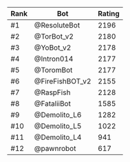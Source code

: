Rank|Bot|Rating
---|---|---
#1|@ResoluteBot|2196
#2|@TorBot_v2|2180
#3|@YoBot_v2|2178
#4|@Intron014|2177
#5|@ToromBot|2177
#6|@FireFishBOT_v2|2155
#7|@RaspFish|2128
#8|@FataliiBot|1585
#9|@Demolito_L6|1282
#10|@Demolito_L5|1022
#11|@Demolito_L4|941
#12|@pawnrobot|617
